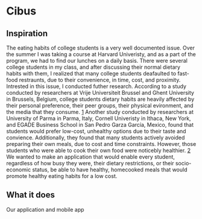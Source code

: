 # Cibus

## Inspiration
The eating habits of college students is a very well documented issue. Over the summer I was taking a course at Harvard Univeristy, and as a part of the program, we had to find our lunches on a daily basis. There were several college students in my class, and after discussing their normal dietary habits with them, I realized that many college students deafaulted to fast-food restraunts, due to their convenience, in time, cost, and proximity. Intrested in this issue, I conducted futher research. According to a study conducted by researchers at Vrije Universiteit Brussel and Ghent University in Brussels, Belgium, college students dietary habits are heavily affected by their personal preference, their peer groups, their physical evironment, and the media that they consume. [1](https://www.ncbi.nlm.nih.gov/pmc/articles/PMC3905922/) Another study conducted by researchers at University of Parma in Parma, Italy, Cornell Univeristy in Ithaca, New York, and EGADE Business School in San Pedro Garza García, Mexico, found that students would prefer low-cost, unhealthy options due to their taste and convience. Additionally, they found that many students actively avoided preparing their own meals, due to cost and time constraints. However, those students who were able to cook their own food were noticebly healthier. [2](https://www.ncbi.nlm.nih.gov/pmc/articles/PMC6315356/) We wanted to make an application that would enable every student, regardless of how busy they were, their dietary restrictions, or their socio-economic status, be able to have healthy, homecooked meals that would promote healthy eating habits for a low cost.

## What it does
Our application and mobile app 
